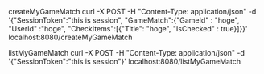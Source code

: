 createMyGameMatch
curl  -X POST -H "Content-Type: application/json" -d '{"SessionToken":"this is session", "GameMatch":{"GameId" : "hoge", "UserId" :"hoge", "CheckItems":[{"Title":
 "hoge", "IsChecked" : true}]}}' localhost:8080/createMyGameMatch

 listMyGameMatch
 curl  -X POST -H "Content-Type: application/json" -d '{"SessionToken":"this is session"}' localhost:8080/listMyGameMatch
